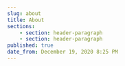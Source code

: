 ```yaml
---
slug: about
title: About
sections:
    - section: header-paragraph
    - section: header-paragraph
published: true
date_from: December 19, 2020 8:25 PM
---
```

